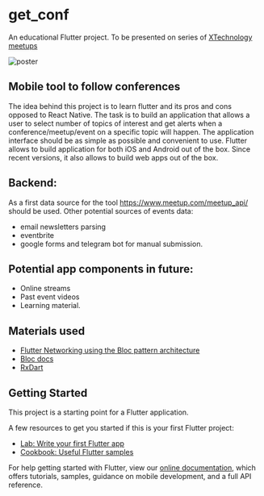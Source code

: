 # get_conf

An educational Flutter project. To be presented on series of [XTechnology meetups](https://www.eventbrite.co.uk/e/introducing-sailmapai-and-getconf-neural-seamap-generator-mobile-apps-tickets-149691925579?aff=tflutter)

![poster](https://img.evbuc.com/https%3A%2F%2Fcdn.evbuc.com%2Fimages%2F131485809%2F504946798187%2F1%2Foriginal.20210407-185401?h=2000&w=720&auto=format%2Ccompress&q=75&sharp=10&s=0cfbb48748c7c171b68e633ae9e25e35)

## Mobile tool to follow conferences

The idea behind this project is to learn flutter and its pros and cons opposed to React Native. The task is to build an application that allows a user to select number of topics of interest and get alerts when a conference/meetup/event on a specific topic will happen. 
The application interface should be as simple as possible and convenient to use.
Flutter allows to build application for both iOS and Android out of the box. Since recent versions, it also allows to build web apps out of the box.

## Backend:
As a first data source for the tool https://www.meetup.com/meetup_api/ should be used.
Other potential sources of events data: 
- email newsletters parsing
- eventbrite
- google forms and telegram bot for manual submission.

## Potential app components in future:
- Online streams
- Past event videos
- Learning material.

## Materials used
- [Flutter Networking using the Bloc pattern architecture](https://levelup.gitconnected.com/flutter-networking-using-the-bloc-pattern-architecture-cab2aa826a4c)
- [Bloc docs](https://bloclibrary.dev/)
- [RxDart](https://github.com/ReactiveX/rxdart)

## Getting Started

This project is a starting point for a Flutter application.

A few resources to get you started if this is your first Flutter project:

- [Lab: Write your first Flutter app](https://flutter.dev/docs/get-started/codelab)
- [Cookbook: Useful Flutter samples](https://flutter.dev/docs/cookbook)

For help getting started with Flutter, view our
[online documentation](https://flutter.dev/docs), which offers tutorials,
samples, guidance on mobile development, and a full API reference.
